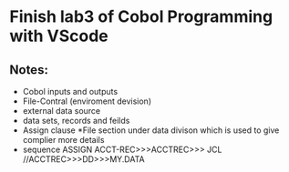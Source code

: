 # Finish lab3 of Cobol Programming with VScode
## Notes:
* Cobol inputs and outputs
 * File-Contral (enviroment devision)
 * external data source
 * data sets, records and feilds
 * Assign clause
 *File section under data divison which is used to give complier more details
 * sequence ASSIGN ACCT-REC>>>ACCTREC>>> JCL //ACCTREC>>>DD>>>MY.DATA
